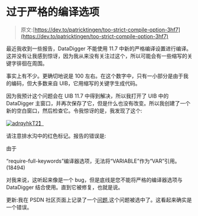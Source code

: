 # 过于严格的编译选项

> 原文:[https://dev.to/patricktingen/too-strict-compile-option-3hf7](https://dev.to/patricktingen/too-strict-compile-option-3hf7)

最近我收到一些报告，DataDigger 不能使用 11.7 中新的严格编译设置进行编译。这并没有让我感到惊讶，因为我从来没有关注过这个，所以可能会有一些缩写的关键字徘徊在周围。

事实上有不少。更确切地说是 100 左右。在这个数字中，只有一小部分是由于我的编码，但大多数来自 UIB，它用缩写的关键字生成代码。

因为我预计这个问题会在 UIB 11.7 中得到解决，所以我打开了 UIB 中的 DataDigger 主窗口，并再次保存了它，但是什么也没有改变。所以我创建了一个新的空白窗口，然后检查它。令我惊讶的是，我发现了这个:

[![adrqyhk](../Images/6af4eedc3fab6573a1daea0d5363211b.png)T2】](https://res.cloudinary.com/practicaldev/image/fetch/s--3nhOQ_vm--/c_limit%2Cf_auto%2Cfl_progressive%2Cq_auto%2Cw_880/https://datadigger.files.wordpress.com/2017/11/adrqyhk.png%3Fw%3D840)

请注意排水沟中的红色标记。报告的错误是:

由于

“require-full-keywords”编译器选项，无法将“VARIABLE”作为“VAR”引用。(18494)

对我来说，这听起来像是一个 bug，但是底线是您不能将严格的编译器选项与 DataDigger 结合使用。直到它被修复，也就是说。

更新:我在 PSDN 社区页面上记录了一个[问题](https://community.progress.com/community_groups/openedge_development/f/19/t/35904),这个问题被选中了。这看起来确实是一个错误。